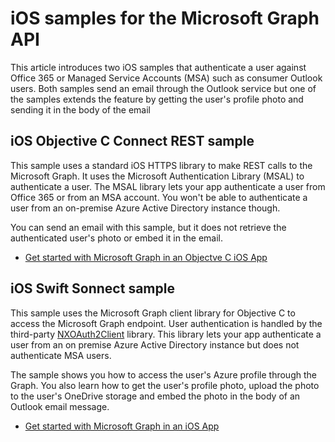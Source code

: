 # iOS samples for the Microsoft Graph API
This article introduces two iOS samples that authenticate a user against Office 365 or Managed Service Accounts (MSA) such as consumer Outlook users. Both samples send an email through the Outlook service but one of the samples extends the feature by getting the user's profile photo and sending it in the body of the email

## iOS Objective C Connect REST sample
This sample uses a standard iOS HTTPS library to make REST calls to the Microsoft Graph. It uses the Microsoft Authentication Library (MSAL) to authenticate a user. The MSAL library lets your app authenticate a user from Office 365 or from an MSA account. You won't be able to authenticate a user from an on-premise Azure Active Directory instance though.

You can send an email with this sample, but it does not retrieve the authenticated user's photo or embed it in the email.

- [Get started with Microsoft Graph in an Objectve C iOS App](ios_objectivec.md)

## iOS Swift Sonnect sample
This sample uses the Microsoft Graph client library for Objective C to access the Microsoft Graph endpoint. User authentication is handled by the third-party [NXOAuth2Client](https://github.com/nxtbgthng/OAuth2Client) library. This library lets your app authenticate a user from an on premise Azure Active Directory instance but does not authenticate MSA users.

The sample shows you how to access the user's Azure profile through the Graph. You also learn how to get the user's profile photo, upload the photo to the user's OneDrive storage and embed the photo in the body of an Outlook email message.

- [Get started with Microsoft Graph in an iOS App](ios_swift.md)